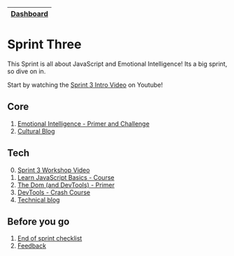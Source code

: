 [Dashboard](/README.md)|
---|

# Sprint Three 

This Sprint is all about JavaScript and Emotional Intelligence! Its a big sprint, so dive on in. 

Start by watching the [Sprint 3 Intro Video](https://www.youtube.com/watch?v=jZQJ2k_4ypY) on Youtube!

## Core 
1. [Emotional Intelligence - Primer and Challenge](c1-emotional-intelligence.md)    
2. [Cultural Blog](c2-eq-cultural-blog.md)   

## Tech
0. [Sprint 3 Workshop Video](https://www.youtube.com/watch?v=6ukSefb0ikg) 
1. [Learn JavaScript Basics - Course](t1-js-basics-course.md)    
2. [The Dom (and DevTools) - Primer](t2-js-dom-primer.md)  
3. [DevTools - Crash Course](t3-js-devtools-tutorial.md)  
4. [Technical blog](t4-sprint3-technical-blog.md)   
  
## Before you go 
1. [End of sprint checklist](end-of-sprint-3-checklist.md)
2. [Feedback](/resources/feedback.md)  


